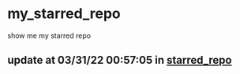 # my_starred_repo
show me my starred repo

update at 03/31/22 00:57:05 in [starred_repo](./index.html)
---

